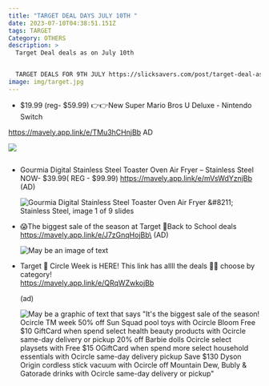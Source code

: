 ```yaml
---
title: "TARGET DEAL DAYS JULY 10TH "
date: 2023-07-10T04:38:51.151Z
tags: TARGET
Category: OTHERS
description: >
  Target Deal deals as on July 10th 


  TARGET DEALS FOR 9TH JULY https://slicksavers.com/post/target-deal-as-on-july-9th/
image: img/target.jpg
---
```

* $19.99 (reg- $59.99)
  👉👉New Super Mario Bros U Deluxe - Nintendo Switch

https://mavely.app.link/e/TMu3hCHnjBb
AD

![](https://target.scene7.com/is/image/Target/GUEST_5cbe0e37-54a3-4b51-bf0d-04f0d1d4b8c9?wid=475&hei=475&qlt=80&fmt=webp)

![]()

* Gourmia Digital Stainless Steel Toaster Oven Air Fryer – Stainless Steel
  NOW- $39.99( REG - $99.99)
  https://mavely.app.link/e/mVsWdYznjBb
  (AD)<!--StartFragment-->

  ![Gourmia Digital Stainless Steel Toaster Oven Air Fryer \&#8211; Stainless Steel, image 1 of 9 slides](https://target.scene7.com/is/image/Target/GUEST_401fb506-e0b8-42dc-91a3-ca90e6672a9c?wid=475&hei=475&qlt=80&fmt=webp)
* 😱The biggest sale of the season at Target 
  🎯Back to School deals 
  https://mavely.app.link/e/J7zGnqHojBb\
  (AD)<!--StartFragment-->

  ![May be an image of text](https://scontent.fccu11-1.fna.fbcdn.net/v/t39.30808-6/358125426_10167947668150235_958933092154883859_n.jpg?stp=dst-jpg_p843x403&_nc_cat=107&cb=99be929b-59f725be&ccb=1-7&_nc_sid=5cd70e&_nc_ohc=tvgtjEHsdVoAX_Jz-MZ&_nc_ht=scontent.fccu11-1.fna&oh=00_AfAqfdqY37VwNfxb5bZQeunrt_G-pwdi4pgukpLc9xc6dg&oe=64B0ED45)

  <!--EndFragment-->
* Target 🎯 Circle Week is HERE! 
  This link has allll the deals 🚨🚨 choose by category!\
  https://mavely.app.link/e/QRqWZwkojBb 

  (ad)<!--StartFragment-->

  ![May be a graphic of text that says "It's the biggest sale of the season! Ocircle TM week 50% off Sun Squad pool toys with Ocircle Bloom Free $10 GiftCard when spend select health beauty products with Ocircle same-day delivery or pickup 20% off Barbie dolls Ocircle select playsets with Free $15 OGiftCard when spend more select household essentials with Ocircle same-day delivery pickup Save $130 Dyson Origin cordless stick vacuum with Ocircle off Mountain Dew, Bubly & Gatorade drinks with Ocircle same-day delivery or pickup"](https://scontent.fccu11-1.fna.fbcdn.net/v/t39.30808-6/358089028_6688040301253652_6307806315057269072_n.jpg?stp=dst-jpg_s960x960&_nc_cat=102&cb=99be929b-59f725be&ccb=1-7&_nc_sid=5cd70e&_nc_ohc=NXAqrnl1tigAX-K9omJ&_nc_oc=AQlii16DLa6KzuCG1-4kX5i2iPCHFjQesj0TVmXQkeI2Rm0G15FJ7HHgEf9ajGwf7NVaxVoOLxlbjdHp6_DrPh3C&_nc_ht=scontent.fccu11-1.fna&oh=00_AfDnv2ItSHDx_6hLBlkTA8eKTnJHLLIXsw5vlFyzCNCegA&oe=64B04468)

  <!--EndFragment-->